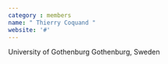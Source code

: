 ```yaml
---
category : members
name: " Thierry Coquand " 
website: '#'
---
```

University of Gothenburg
Gothenburg, Sweden


